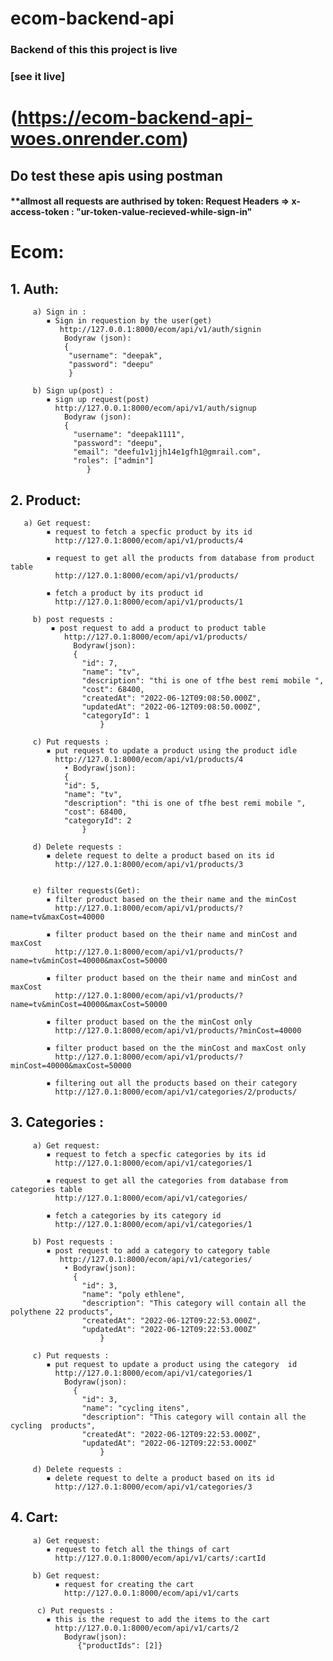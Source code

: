 # ecom-backend-api
### Backend of this this project is live
### [see it live] <h1>(https://ecom-backend-api-woes.onrender.com)</h1>

## Do test these apis using postman



#### **allmost all requests are authrised by token: Request Headers => x-access-token : "ur-token-value-recieved-while-sign-in"

# Ecom:

## 1. Auth:
         a) Sign in :
            ▪ Sign in requestion by the user(get)
               http://127.0.0.1:8000/ecom/api/v1/auth/signin
                Bodyraw (json):
                {
        	     "username": "deepak",
         	     "password": "deepu"
                 }
                  
         b) Sign up(post) :
            ▪ sign up request(post) 
              http://127.0.0.1:8000/ecom/api/v1/auth/signup
                Bodyraw (json):
                {
                  "username": "deepak1111",
                  "password": "deepu",
                  "email": "deefu1v1jjh14e1gfh1@gmrail.com",
                  "roles": ["admin"]
                     }

## 2. Product:
     
       a) Get request:
            ▪ request to fetch a specfic product by its id
              http://127.0.1:8000/ecom/api/v1/products/4
              
            ▪ request to get all the products from database from product table
              http://127.0.1:8000/ecom/api/v1/products/
       
            ▪ fetch a product by its product id
              http://127.0.1:8000/ecom/api/v1/products/1
              
         b) post requests :
             ▪ post request to add a product to product table
                http://127.0.1:8000/ecom/api/v1/products/
                  Bodyraw(json):
                  {
                    "id": 7,
                    "name": "tv",
                    "description": "thi is one of tfhe best remi mobile ",
                    "cost": 68400,
                    "createdAt": "2022-06-12T09:08:50.000Z",
                    "updatedAt": "2022-06-12T09:08:50.000Z",
                    "categoryId": 1
                        }
                      
         c) Put requests :
            ▪ put request to update a product using the product idle
              http://127.0.1:8000/ecom/api/v1/products/4
                • Bodyraw(json):
               	{
        		"id": 5,
        		"name": "tv",
         		"description": "thi is one of tfhe best remi mobile ",
         		"cost": 68400,
         		"categoryId": 2
                    }
            
         d) Delete requests :
            ▪ delete request to delte a product based on its id
              http://127.0.1:8000/ecom/api/v1/products/3


         e) filter requests(Get):
            ▪ filter product based on the their name and the minCost
              http://127.0.1:8000/ecom/api/v1/products/?name=tv&maxCost=40000
       
            ▪ filter product based on the their name and minCost and maxCost
              http://127.0.1:8000/ecom/api/v1/products/? name=tv&minCost=40000&maxCost=50000
              
            ▪ filter product based on the their name and minCost and maxCost
              http://127.0.1:8000/ecom/api/v1/products/?name=tv&minCost=40000&maxCost=50000
              
            ▪ filter product based on the the minCost only
              http://127.0.1:8000/ecom/api/v1/products/?minCost=40000
              
            ▪ filter product based on the the minCost and maxCost only
              http://127.0.1:8000/ecom/api/v1/products/?minCost=40000&maxCost=50000
              
            ▪ filtering out all the products based on their category
              http://127.0.1:8000/ecom/api/v1/categories/2/products/


## 3. Categories :
         a) Get request:
            ▪ request to fetch a specfic categories by its id
              http://127.0.1:8000/ecom/api/v1/categories/1
              
            ▪ request to get all the categories from database from categories table
              http://127.0.1:8000/ecom/api/v1/categories/
       
            ▪ fetch a categories by its category id
              http://127.0.1:8000/ecom/api/v1/categories/1
              
         b) Post requests :
            ▪ post request to add a category to category table
               http://127.0.1:8000/ecom/api/v1/categories/
                • Bodyraw(json):
                  {
                    "id": 3,
                    "name": "poly ethlene",
                    "description": "This category will contain all the polythene 22 products",
                    "createdAt": "2022-06-12T09:22:53.000Z",
                    "updatedAt": "2022-06-12T09:22:53.000Z"
                        }
                          
         c) Put requests :
            ▪ put request to update a product using the category  id
              http://127.0.1:8000/ecom/api/v1/categories/1
                Bodyraw(json):
                  {
                    "id": 3,
                    "name": "cycling itens",
                    "description": "This category will contain all the cycling  products",
                    "createdAt": "2022-06-12T09:22:53.000Z",
                    "updatedAt": "2022-06-12T09:22:53.000Z"
                        }
                      
         d) Delete requests :
            ▪ delete request to delte a product based on its id
              http://127.0.1:8000/ecom/api/v1/categories/3

              

## 4. Cart:
         a) Get request:
            ▪ request to fetch all the things of cart
              http://127.0.0.1:8000/ecom/api/v1/carts/:cartId
              
         b)	Get request:
              ▪ request for creating the cart
                http://127.0.0.1:8000/ecom/api/v1/carts
              
          c) Put requests :
            ▪ this is the request to add the items to the cart
              http://127.0.0.1:8000/ecom/api/v1/carts/2
                Bodyraw(json):
                   {"productIds": [2]}
                  
              
           
                  
              



      
 
